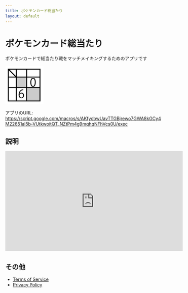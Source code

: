 ```yaml
---
title: ポケモンカード総当たり
layout: default
---
```


# ポケモンカード総当たり

ポケモンカードで総当たり戦をマッチメイキングするためのアプリです

[![ポケモンカード総当たりロゴ](/icon.png "ポケモンカード総当たりロゴ")](https://script.google.com/macros/s/AKfycbwUavTTGBjrewo7GWA8kGCy4M22651al5b-VUtkwoitQT_NZtPm4g9mqhqNFhVcs0U/exec)

アプリのURL: <https://script.google.com/macros/s/AKfycbwUavTTGBjrewo7GWA8kGCy4M22651al5b-VUtkwoitQT_NZtPm4g9mqhqNFhVcs0U/exec>

## 説明

<iframe width="560" height="315" src="https://www.youtube.com/embed/r-36ogFjGPM" title="YouTube video player" frameborder="0" allow="accelerometer; autoplay; clipboard-write; encrypted-media; gyroscope; picture-in-picture" allowfullscreen></iframe>

## その他

* [Terms of Service](termsofservice.html)
* [Privacy Policy](privacypolicy.html)